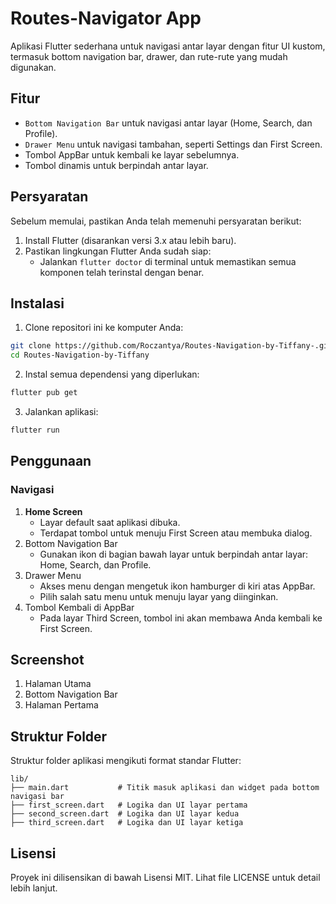 # Routes-Navigator App
  Aplikasi Flutter sederhana untuk navigasi antar layar dengan fitur UI kustom, termasuk bottom navigation bar, drawer, dan rute-rute yang mudah digunakan.

## Fitur
- `Bottom Navigation Bar` untuk navigasi antar layar (Home, Search, dan Profile).
- `Drawer Menu` untuk navigasi tambahan, seperti Settings dan First Screen.
- Tombol AppBar untuk kembali ke layar sebelumnya.
- Tombol dinamis untuk berpindah antar layar.
  
## Persyaratan
Sebelum memulai, pastikan Anda telah memenuhi persyaratan berikut:
  1. Install Flutter (disarankan versi 3.x atau lebih baru).
  2. Pastikan lingkungan Flutter Anda sudah siap:
     - Jalankan `flutter doctor` di terminal untuk memastikan semua komponen telah terinstal dengan benar.

## Instalasi
1. Clone repositori ini ke komputer Anda:
  ```bash
  git clone https://github.com/Roczantya/Routes-Navigation-by-Tiffany-.git
  cd Routes-Navigation-by-Tiffany
  ```
2. Instal semua dependensi yang diperlukan:
  ```bash
  flutter pub get
  ```
3. Jalankan aplikasi:
  ```bash
  flutter run
  ```

## Penggunaan
  ### Navigasi
  1. __Home Screen__
     - Layar default saat aplikasi dibuka.
     - Terdapat tombol untuk menuju First Screen atau membuka dialog.
  2. Bottom Navigation Bar
     - Gunakan ikon di bagian bawah layar untuk berpindah antar layar: Home, Search, dan Profile.
  3. Drawer Menu
     - Akses menu dengan mengetuk ikon hamburger di kiri atas AppBar.
     - Pilih salah satu menu untuk menuju layar yang diinginkan.
  4. Tombol Kembali di AppBar
     - Pada layar Third Screen, tombol ini akan membawa Anda kembali ke First Screen.


## Screenshot
  1. Halaman Utama
  2. Bottom Navigation Bar
  3. Halaman Pertama 

## Struktur Folder
  Struktur folder aplikasi mengikuti format standar Flutter:

```plaintext
lib/
├── main.dart           # Titik masuk aplikasi dan widget pada bottom navigasi bar
├── first_screen.dart   # Logika dan UI layar pertama
├── second_screen.dart  # Logika dan UI layar kedua
├── third_screen.dart   # Logika dan UI layar ketiga
```

## Lisensi
  Proyek ini dilisensikan di bawah Lisensi MIT. Lihat file LICENSE untuk detail lebih lanjut.
